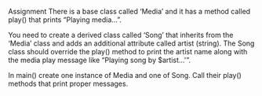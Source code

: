 Assignment
There is a base class called ‘Media’ and it has a method called play() that prints
“Playing media...”.



You need to create a derived class called ‘Song’ that inherits from the ‘Media’ class and adds
an additional attribute called artist (string). The Song class should override the play()
method to print the artist name along with the media play message like
“Playing song by $artist...'”.



In main() create one instance of Media and one of Song. Call their play() methods that print
proper messages.
